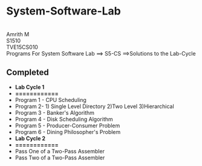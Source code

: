 # System-Software-Lab
<br>Amrith M
<br>S1510
<br>TVE15CS010
<br>Programs For System Software Lab ==> S5-CS ==>Solutions to the Lab-Cycle 
<br>
<h2>Completed</h2>
<ul>
<li><b>Lab Cycle 1</b></li>
<li><b>============</b></li>

  <li>Program 1 - CPU Scheduling</li>
  <li>Program 2-  1) Single Level Directory 2)Two Level 3)Hierarchical</li>
  <li>Program 3 - Banker's Algorithm</li>
  <li>Program 4 - Disk Scheduling Algorithm</li>
  <li>Program 5 - Producer-Consumer Problem</li>
  <li>Program 6 - Dining Philosopher's Problem</li>
  
  <li><b>Lab Cycle 2</b></li>
  <li><b>============</b></li>
  <li>Pass One of a Two-Pass Assembler</li>
  <li>Pass Two of a Two-Pass Assembler</li>
</ul>
